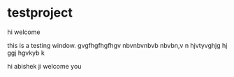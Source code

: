 # testproject
hi welcome 

this is a testing window.
gvgfhgfhgfhgv nbvnbvnbvb nbvbn,v n
hjvtyvghjg hj ggj
hgvkyb  k

hi abishek ji welcome you

